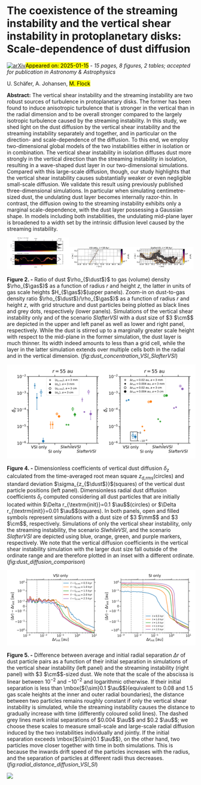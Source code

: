 <div class="macros" style="visibility:hidden;">
$\newcommand{\ensuremath}{}$
$\newcommand{\xspace}{}$
$\newcommand{\object}[1]{\texttt{#1}}$
$\newcommand{\farcs}{{.}''}$
$\newcommand{\farcm}{{.}'}$
$\newcommand{\arcsec}{''}$
$\newcommand{\arcmin}{'}$
$\newcommand{\ion}[2]{#1#2}$
$\newcommand{\textsc}[1]{\textrm{#1}}$
$\newcommand{\hl}[1]{\textrm{#1}}$
$\newcommand{\footnote}[1]{}$
$\newcommand{\dust}{\textrm{d}}$
$\newcommand{\gas}{\textrm{g}}$
$\newcommand{\mm}{\textrm{mm}}$
$\newcommand{\cm}{\textrm{cm}}$
$\newcommand{\mum}{\text{\textmu}\textrm{m}}$
$\newcommand{\au}{\textrm{au}}$
$\newcommand{\yr}{\textrm{yr}}$
$\newcommand{\kyr}{\textrm{kyr}}$
$\newcommand{\St}{\textrm{St}}$
$\newcommand{\K}{\textrm{K}}$
$\newcommand{\g}{\textrm{g}}$</div>



<div id="title">

# The coexistence of the streaming instability and the vertical shear instability in protoplanetary disks: Scale-dependence of dust diffusion

</div>
<div id="comments">

[![arXiv](https://img.shields.io/badge/arXiv-2501.07633-b31b1b.svg)](https://arxiv.org/abs/2501.07633)<mark>Appeared on: 2025-01-15</mark> -  _15 pages, 8 figures, 2 tables; accepted for publication in Astronomy & Astrophysics_

</div>
<div id="authors">

U. Schäfer, A. Johansen, <mark>M. Flock</mark>

</div>
<div id="abstract">

**Abstract:** The vertical shear instability and the streaming instability are two robust sources of turbulence in protoplanetary disks. The former has been found to induce anisotropic turbulence that is stronger in the vertical than in the radial dimension and to be overall stronger compared to the largely isotropic turbulence caused by the streaming instability. In this study, we shed light on the dust diffusion by the vertical shear instability and the streaming instability separately and together, and in particular on the direction- and scale-dependence of the diffusion. To this end, we employ two-dimensional global models of the two instabilities either in isolation or in combination. The vertical shear instability in isolation diffuses dust more strongly in the vertical direction than the streaming instability in isolation, resulting in a wave-shaped dust layer in our two-dimensional simulations. Compared with this large-scale diffusion, though, our study highlights that the vertical shear instability causes substantially weaker or even negligible small-scale diffusion. We validate this result using previously published three-dimensional simulations. In particular when simulating centimetre-sized dust, the undulating dust layer becomes internally razor-thin. In contrast, the diffusion owing to the streaming instability exhibits only a marginal scale-dependence, with the dust layer possessing a Gaussian shape. In models including both instabilities, the undulating mid-plane layer is broadened to a width set by the intrinsic diffusion level caused by the streaming instability.

</div>

<div id="div_fig1">

<img src="tmp_2501.07633/./figures/density_ratio_VSI_SIafterVSI.png" alt="Fig2.1" width="33%"/><img src="tmp_2501.07633/./figures/density_ratio_refinement_VSI.png" alt="Fig2.2" width="33%"/><img src="tmp_2501.07633/./figures/density_ratio_refinement_SIafterVSI.png" alt="Fig2.3" width="33%"/>

**Figure 2. -** Ratio of dust $\rho_{$\dust$}$ to gas (volume) density $\rho_{$\gas$}$ as a function of radius $r$ and height $z$, the latter in units of gas scale heights $H_{$\gas$}$(upper panels). Zoom-in on dust-to-gas density ratio $\rho_{$\dust$}/\rho_{$\gas$}$ as a function of radius $r$ and height $z$, with grid structure and dust particles being plotted as black lines and grey dots, respectively (lower panels). Simulations of the vertical shear instability only and of the scenario *SIafterVSI* with a dust size of $3 $\cm$$ are depicted in the upper and left panel as well as lower and right panel, respectively. While the dust is stirred up to a marginally greater scale height  with respect to the mid-plane in the former simulation, the dust layer is much thinner. Its width indeed amounts to less than a grid cell, while the layer in the latter simulation extends over multiple cells both in the radial and in the vertical dimension. (*fig:dust_concentration_VSI_SIafterVSI*)

</div>
<div id="div_fig2">

<img src="tmp_2501.07633/./figures/dust_diffusion_comparison.png" alt="Fig4" width="100%"/>

**Figure 4. -** Dimensionless coefficients of vertical dust diffusion $\delta_z$ calculated from the time-averaged root mean square $z_{\textrm{d,rms}}$(circles) and standard deviation $\sigma_{z_{$\dust$}}$(squares) of the vertical dust particle positions (left panel). Dimensionless radial dust diffusion coefficients $\delta_r$ computed considering all dust particles that are initially located within $\Delta r_{\textrm{init}}=0.1 $\au$$(circles) or $\Delta r_{\textrm{init}}=0.01 $\au$$(squares). In both panels, open and filled symbols represent simulations with a dust size of $3 $\mm$$ and $3 $\cm$$, respectively. Simulations of only the vertical shear instability, only the streaming instability, the scenario *SIwhileVSI*, and the scenario *SIafterVSI* are depicted using blue, orange, green, and purple markers, respectively. We note that the vertical diffusion coefficients in the vertical shear instability simulation with the larger dust size fall outside of the ordinate range and are therefore plotted in an inset with a different ordinate. (*fig:dust_diffusion_comparison*)

</div>
<div id="div_fig3">

<img src="tmp_2501.07633/./figures/distance_dispersion_VSI.png" alt="Fig5.1" width="50%"/><img src="tmp_2501.07633/./figures/distance_dispersion_SI.png" alt="Fig5.2" width="50%"/>

**Figure 5. -** Difference between average and initial radial separation $\Delta r$ of dust particle pairs as a function of their initial separation in simulations of the vertical shear instability (left panel) and the streaming instability (right panel) with $3 $\cm$$-sized dust.  We note that the scale of the abscissa is linear between $10^{-2}$ and $-10^{-2}$ and logarithmic otherwise. If their initial separation is less than \mbox{${\sim}0.1 $\au$$}(equivalent to $0.08$ and $1.5$ gas scale heights at the inner and outer radial boundaries), the distance between two particles remains roughly constant if only the vertical shear instability is simulated, while the streaming instability causes the distance to gradually increase with time (differently coloured solid lines). The dashed grey lines mark initial separations of $0.004 $\au$$ and $0.2 $\au$$; we choose these scales to measure small-scale and large-scale radial diffusion induced by the two instabilities individually and jointly. If the initial separation exceeds \mbox{${\sim}0.1 $\au$$}, on the other hand, two particles move closer together with time in both simulations. This is because the inwards drift speed of the particles increases with the radius, and the separation of particles at different radii thus decreases. (*fig:radial_distance_diffusion_VSI_SI*)

</div><div id="qrcode"><img src=https://api.qrserver.com/v1/create-qr-code/?size=100x100&data="https://arxiv.org/abs/2501.07633"></div>